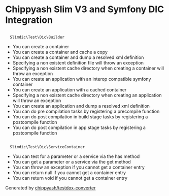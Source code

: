 # Chippyash Slim V3 and Symfony DIC Integration

## 
      Slimdic\Test\Dic\Builder
    

*  You can create a container
*  You can create a container and cache a copy
*  You can create a container and dump a resolved xml definition
*  Specifying a non existent definition file will throw an exception
*  Specifying a non existent cache directory when creating a container will throw an exception
*  You can create an application with an interop compatible symfony container
*  You can create an application with a cached container
*  Specifying a non existent cache directory when creating an application will throw an exception
*  You can create an application and dump a resolved xml definition
*  You can do pre compilation tasks by registering a precompile function
*  You can do post compilation in build stage tasks by registering a postcompile function
*  You can do post compilation in app stage tasks by registering a postcompile function

## 
      Slimdic\Test\Dic\ServiceContainer
    

*  You can test for a parameter or a service via the has method
*  You can get a parameter or a service via the get method
*  You can throw an exception if you cannot get a container entry
*  You can return null if you cannot get a container entry
*  You can return void if you cannot get a container entry


Generated by [chippyash/testdox-converter](https://github.com/chippyash/Testdox-Converter)